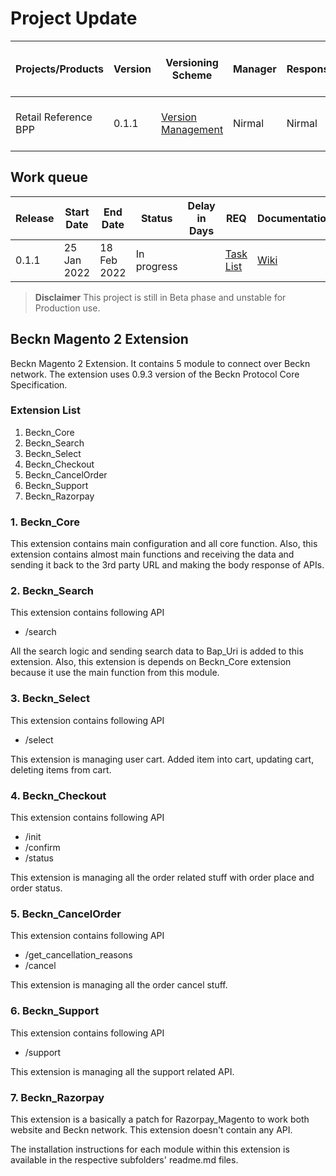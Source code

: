 # Project Update

|Projects/Products|Version|Versioning Scheme|Manager|Responsible|Accountable|Consulted|Informed|Last update|Last updated date|Next upcoming release date
|-----------------|-------|-----------------|-------|-----------|-----------|---------|--------|-----------|-----------------|--------------------------
|Retail Reference BPP|0.1.1|[Version Management](https://docs.google.com/document/d/1HjXV4W2STirMUa2_L8bGWB0ORn9SeYRvJSyUPbntbXY/edit#heading=h.b06d3jp4draa)|Nirmal|Nirmal|Nirmal|Open Community, Indglobal|General Public|End-to-end functionality testing in progress|14 Feb 2022|18 Feb 2022

## Work queue
|Release|Start Date|End Date|Status|Delay in Days|REQ|Documentation|Code|Logs
|-------|----------|--------|------|-------------|---|-------------|----|----
|0.1.1 |25 Jan 2022|18 Feb 2022|In progress| |[Task List](https://github.com/beckn/magento-beckn-bpp-extension/issues?q=milestone%3Av0.1.1+)|[Wiki](https://github.com/beckn/beckn-in-a-box/wiki)|[Codebase](https://github.com/beckn/magento-beckn-bpp-extension)|[Logs](https://github.com/beckn/magento-beckn-bpp-extension/commits/main)

> **Disclaimer** This project is still in Beta phase and unstable for Production use.


## Beckn Magento 2 Extension
Beckn Magento 2 Extension. It contains 5 module to connect over Beckn network. The extension uses 0.9.3 version of the Beckn Protocol Core Specification.

### Extension List
1. Beckn_Core
2. Beckn_Search
3. Beckn_Select
4. Beckn_Checkout
5. Beckn_CancelOrder
6. Beckn_Support
7. Beckn_Razorpay

### 1. Beckn_Core
This extension contains main configuration and all core function.
Also, this extension contains almost main functions and receiving the data and sending it back to the 3rd party URL and making the body response of APIs.

### 2. Beckn_Search
This extension contains following API 
* /search

All the search logic and sending search data to Bap_Uri is added to this extension.
Also, this extension is depends on Beckn_Core extension because it use the main function from this module.

### 3. Beckn_Select
This extension contains following API 
* /select

This extension is managing user cart. Added item into cart, updating cart, deleting items from cart.

### 4. Beckn_Checkout
This extension contains following API 

* /init
* /confirm
* /status

This extension is managing all the order related stuff with order place and order status.

### 5. Beckn_CancelOrder
This extension contains following API

* /get_cancellation_reasons
* /cancel

This extension is managing all the order cancel stuff.

### 6. Beckn_Support
This extension contains following API

* /support

This extension is managing all the support related API.

### 7. Beckn_Razorpay
This extension is a basically a patch for Razorpay_Magento to work both website and Beckn network.
This extension doesn't contain any API.

The installation instructions for each module within this extension is available in the respective subfolders' readme.md files.
